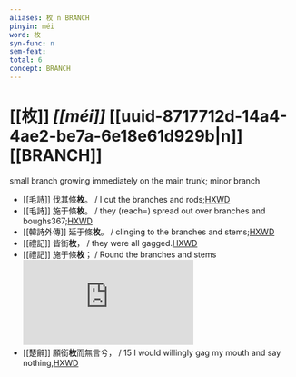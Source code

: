 ```yaml
---
aliases: 枚 n BRANCH
pinyin: méi
word: 枚
syn-func: n
sem-feat: 
total: 6
concept: BRANCH 
---
```

# [[枚]] *[[méi]]*  [[uuid-8717712d-14a4-4ae2-be7a-6e18e61d929b|n]] [[BRANCH]]
small branch growing immediately on the main trunk; minor branch
 - [[毛詩]] 伐其條**枚**。 / I cut the branches and rods;[HXWD](https://hxwd.org/textview.html?location=KR1c0001_tls_001-58a.2)
 - [[毛詩]] 施于條**枚**。 / they (reach=) spread out over branches and boughs367;[HXWD](https://hxwd.org/textview.html?location=KR1c0001_tls_023-49a.3)
 - [[韓詩外傳]] 延于條**枚**。 / clinging to the branches and stems;[HXWD](https://hxwd.org/textview.html?location=KR1c0066_tls_002-13a.30)
 - [[禮記]] 皆衘**枚**， / they were all gagged.[HXWD](https://hxwd.org/textview.html?location=KR1d0052_tls_021-36a.5)
 - [[禮記]] 施于條**枚**； / Round the branches and stems![HXWD](https://hxwd.org/textview.html?location=KR1d0052_tls_033-10a.27)
 - [[楚辭]] 願銜**枚**而無言兮， / 15 I would willingly gag my mouth and say nothing,[HXWD](https://hxwd.org/textview.html?location=KR4a0001_tls_008-5a.16)